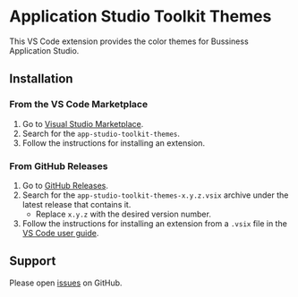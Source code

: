 # Application Studio Toolkit Themes

This VS Code extension provides the color themes for Bussiness Application Studio.

## Installation

### From the VS Code Marketplace

1. Go to [Visual Studio Marketplace](https://marketplace.visualstudio.com).
2. Search for the `app-studio-toolkit-themes`.
3. Follow the instructions for installing an extension.

### From GitHub Releases

1. Go to [GitHub Releases](https://github.com/sap/app-studio-toolkit/releases).
2. Search for the `app-studio-toolkit-themes-x.y.z.vsix`
   archive under the latest release that contains it.
   - Replace `x.y.z` with the desired version number.
3. Follow the instructions for installing an extension from a `.vsix`
   file in the [VS Code user guide](https://code.visualstudio.com/docs/editor/extension-gallery#_install-from-a-vsix).

## Support

Please open [issues](https://github.com/SAP/app-studio-toolkit/issues) on GitHub.
